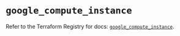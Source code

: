# `google_compute_instance`

Refer to the Terraform Registry for docs: [`google_compute_instance`](https://registry.terraform.io/providers/hashicorp/google/6.28.0/docs/resources/compute_instance).

